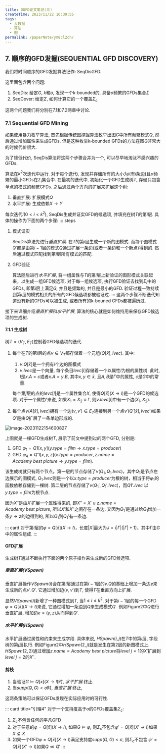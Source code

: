 ```yaml
---
title: DGFD论文笔记(三)
createTime: 2023/11/22 16:39:55
tags:
  - 大数据
  - 算法
  - 图
permalink: /paperNote/ym8cl2ch/
---
```


## 7. 顺序的GFD发掘(SEQUENTIAL GFD DISCOVERY)

我们将时间顺序的GFD发掘算法记作: SeqDisGFD.   

这里面包含两个问题:

1. SeqDis: 给定$G$, $k$和$\sigma$, 发现一个k-bounded的, 具备$\sigma$频繁的GFDs集合$\Sigma$
2. SeqCover: 给定$\Sigma$, 如何计算它的一个覆盖$\Sigma_c$

这两个问题我们将分别在7.1和7.2两章中讨论.

### 7.1 Sequential GFD Mining

如果使用暴力枚举算法, 首先根据传统图挖掘算法枚举出图$G$中所有频繁模式$Q$, 然后通过增加属性来生成GFDs. 但是这种枚举k-bounded GFDs的方法在图$G$非常大的时候代价很大. 

为了降低代价, SeqDis算法将这两个步骤合并为一个, 可以尽早地淘汰不感兴趣的GFDs.

算法在$k^2$次迭代中运行. 对于每个迭代$i$, 发现并存储所有的大小为$i$(有$i$条边)且$\sigma$频繁的最小GFDs在$\Sigma_i$集合中. 在最初的迭代中, 初始化一个GFD生成树$T$, 存储只包含单点的模式的频繁GFDs. 之后通过两个方向的扩展来扩展这个树:

1. 垂直扩展: 扩展模式$Q$ 
2. 水平扩展: 生成依赖$X \rightarrow Y$

每次迭代$i(0<i<k^2)$, SeqDis生成并证实GFD的候选项, 并填充在树$T$的第$i$层. 具体的操作为下面的两个步骤:
::: steps
1. 模式证实
   
   SeqDis算法先进行*垂直扩展*. 在$T$的第$i$层生成一个新的图模式. 而每个图模式$Q'$都是由第$i-1$层的模式$Q$通过扩展一条边(或者一条边和一个新点)得到的. 然后通过模式匹配找到第$i$层所有模式的匹配.
2. GFD验证
   
   算法随后进行*水平扩展*, 将一组属性与$T$的第$i$层上新验证的图形模式关联起来，以生成一组GFD候选项. 对于每一组候选项, 执行GFD验证去找到$\Sigma_i$中的GFDs, 即第$i$层上满足$G$, 并且是频繁的, 并且是最小的GFD. 验证过程一致持续到第$i$层的模式相关的所有的GFD候选项都被验证过.
:::
这两个步骤不断迭代知道没有新的GFDs可以被生成, 或者所有的k-bouned GFDs都被遍历过.

接下来详细介绍*垂直扩展*和*水平扩展*, 算法的核心就是如何维持用来保存GFD候选项的生成树.   

#### 7.1.1 生成树

树$T=(V_T, E_T)$控制着GFD候选项的迭代.

1. 每个在$T$的第$i$层的点$v \in V_T$都存储着一个元组$(Q[\bar{x}], lvec)$. 其中:

    1. $v.Q[\bar{x}]$是一个拥有$i$个边的图模式
    2. $v.lvec$是一个向量, 每个条目$levc[l]$存储着一个以属性$l$为根的属性树. 此时, $l$是$x.A=c$或者$x.A=y.B$, 其中$x,y \in \bar{x}$, 且$A,B$是$\Gamma$中的属性, $c$是$G$中的常量. 

    每个第$j$层的点的$levc[l]$是一个属性集合$X$, 使得$Q[\bar{x}](X \rightarrow l)$是一个GFD的候选项. 对于一个属性$l'$来说, 如果$X_1 =X_2 \cup {l'}$, 则$v.levc[l]$中有一个边$(X_1, X_2)$.

2. 每个点$v(A[\bar{x}], lvec)$拥有一个边$(v, v') \in E_T$连接到另一个点$v'(Q'[\bar{x}], lvec')$如果$Q'$是由$Q$扩展了一条单边形成的.


![image-20231122154600827](/screen_shot/image-20231122154600827.png "Figure2: GFD生成树")




上图就是一棵GFD生成树$T$, 展示了前文中提到过的两个GFD, 分别是:
1. GFD $\varphi_1= Q1[x,y](y.type = film → x.type =producer)$
2. GFD $\varphi_4= Q'1[x,y,z]({x.type = producer,z.name =Academy \ best \ picture} → y.type = film)$.

该生成树就只有两个节点，第一层的节点存储了$v(Q_1,Q_1.lvec)$，其中$Q_1$是节点左边展示的图模式, $Q_1.lvec$则是一个以$x.type=producer$为根的树，相当于将$\varphi_1$的函数依赖存储到一棵树. 第二层的节点存储了$v(Q_1',Q_1'.lvec)$，而$Q1'.lvec$ 以$y.type=film$为根节点. 

因为$X''$是由$X'$扩展一个属性得来的, 即$X''=X'\cup {z.name=Academy\ best\ picture}$, 所以$X'$和$X''$之间存在一条边. 又因为$Q_1'$是通过给$Q_1$增加一条$y\rightarrow z$的边得到的, 所以$Q_1$到$Q_1'$有一条边. 

::: card 
对于第$i$层的$\varphi=Q[\bar{x}](X \rightarrow l)$，长度$\left|X\right|$最大为$J=i \left|\Gamma\right| ( \left|\Gamma\right| + 1)$，其中$\Gamma$由$G$中的属性组成.
::: 


#### GFD扩展
生成树$T$通过不断执行下面的两个原子操作来生成新的GFD候选项.

##### 垂直扩展($VSpawn$)
垂直扩展操作$VSpawn(i)$会在第$i$层通过在第$i-1$层的$v.Q$的基础上增加一条边$e$来生成新的点$v'.Q'$. 它通过增加边$(v, v')$到$T$, 使得$T$在垂直方向上扩展.

显然$VSpawn(i)$新增了一种图模式到$T$, 当$1 \le i \le k^2$. 对于第$i-1$层的每一个GFD $\varphi =Q[\bar{x}](X \rightarrow l)$来说, 它通过增加一条边到$Q$来生成模式$Q'$. 例如Figure2中$Q$进行垂直扩展, 增加边$e=(y,z)$从而得到$Q'$.

##### 水平扩展($HSpawn$)
水平扩展通过属性和约束来生成字段. 具体来说, $HSpawn(i,j)$在$T$中的第$i$层, 字段树的第$j$层执行. 例如Figure2中$HSpawn(2,j)$就是发生在第2层的新图模式上. $HSpawn(2,2)$通过增加$z.name=Academy\ best\ picture$将$level \ j=1$的$X'$扩展到$level \ j=2$的$X''$.

#### 剪枝

1. 当验证$G\models Q[\bar{x}](X \rightarrow l)$时, *水平扩展* 终止.
2. 当$supp(Q,G) < \sigma$时, *垂直扩展* 终止,

这两条策略可以保证GFDs发现在实际应用时的可行性.

::: card  title="引理4"
对于一个支持度高于$\sigma$的GFDs覆盖集$\Sigma_c$:

1. $\Sigma_c$不包含任何的平凡GFD
2. 对于任意的$\varphi =Q[\bar{x}](X \rightarrow l)$, 如果$G\models \varphi$, 则$\Sigma_c$不包含$\varphi'=Q[\bar{x}](X'\rightarrow l)$如果$X\not \subseteq X$
3. 如果一个GFD$\varphi =Q[\bar{x}](X \rightarrow l)$满足支持度$supp(Q,G)<\sigma$, 则$\Sigma_c$不包含 $\varphi'=Q[\bar{x}](X'\rightarrow l)$如果$Q\ll Q'$
:::






